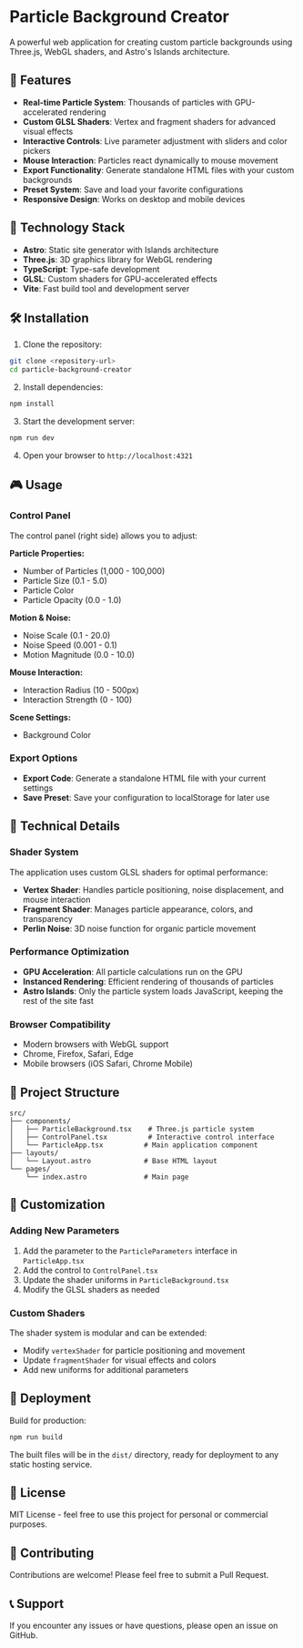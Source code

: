 # Particle Background Creator

A powerful web application for creating custom particle backgrounds using Three.js, WebGL shaders, and Astro's Islands architecture.

## 🎨 Features

- **Real-time Particle System**: Thousands of particles with GPU-accelerated rendering
- **Custom GLSL Shaders**: Vertex and fragment shaders for advanced visual effects
- **Interactive Controls**: Live parameter adjustment with sliders and color pickers
- **Mouse Interaction**: Particles react dynamically to mouse movement
- **Export Functionality**: Generate standalone HTML files with your custom backgrounds
- **Preset System**: Save and load your favorite configurations
- **Responsive Design**: Works on desktop and mobile devices

## 🚀 Technology Stack

- **Astro**: Static site generator with Islands architecture
- **Three.js**: 3D graphics library for WebGL rendering
- **TypeScript**: Type-safe development
- **GLSL**: Custom shaders for GPU-accelerated effects
- **Vite**: Fast build tool and development server

## 🛠️ Installation

1. Clone the repository:
```bash
git clone <repository-url>
cd particle-background-creator
```

2. Install dependencies:
```bash
npm install
```

3. Start the development server:
```bash
npm run dev
```

4. Open your browser to `http://localhost:4321`

## 🎮 Usage

### Control Panel

The control panel (right side) allows you to adjust:

**Particle Properties:**
- Number of Particles (1,000 - 100,000)
- Particle Size (0.1 - 5.0)
- Particle Color
- Particle Opacity (0.0 - 1.0)

**Motion & Noise:**
- Noise Scale (0.1 - 20.0)
- Noise Speed (0.001 - 0.1)
- Motion Magnitude (0.0 - 10.0)

**Mouse Interaction:**
- Interaction Radius (10 - 500px)
- Interaction Strength (0 - 100)

**Scene Settings:**
- Background Color

### Export Options

- **Export Code**: Generate a standalone HTML file with your current settings
- **Save Preset**: Save your configuration to localStorage for later use

## 🔧 Technical Details

### Shader System

The application uses custom GLSL shaders for optimal performance:

- **Vertex Shader**: Handles particle positioning, noise displacement, and mouse interaction
- **Fragment Shader**: Manages particle appearance, colors, and transparency
- **Perlin Noise**: 3D noise function for organic particle movement

### Performance Optimization

- **GPU Acceleration**: All particle calculations run on the GPU
- **Instanced Rendering**: Efficient rendering of thousands of particles
- **Astro Islands**: Only the particle system loads JavaScript, keeping the rest of the site fast

### Browser Compatibility

- Modern browsers with WebGL support
- Chrome, Firefox, Safari, Edge
- Mobile browsers (iOS Safari, Chrome Mobile)

## 📁 Project Structure

```
src/
├── components/
│   ├── ParticleBackground.tsx    # Three.js particle system
│   ├── ControlPanel.tsx          # Interactive control interface
│   └── ParticleApp.tsx          # Main application component
├── layouts/
│   └── Layout.astro             # Base HTML layout
└── pages/
    └── index.astro              # Main page
```

## 🎨 Customization

### Adding New Parameters

1. Add the parameter to the `ParticleParameters` interface in `ParticleApp.tsx`
2. Add the control to `ControlPanel.tsx`
3. Update the shader uniforms in `ParticleBackground.tsx`
4. Modify the GLSL shaders as needed

### Custom Shaders

The shader system is modular and can be extended:

- Modify `vertexShader` for particle positioning and movement
- Update `fragmentShader` for visual effects and colors
- Add new uniforms for additional parameters

## 🚀 Deployment

Build for production:
```bash
npm run build
```

The built files will be in the `dist/` directory, ready for deployment to any static hosting service.

## 📄 License

MIT License - feel free to use this project for personal or commercial purposes.

## 🤝 Contributing

Contributions are welcome! Please feel free to submit a Pull Request.

## 📞 Support

If you encounter any issues or have questions, please open an issue on GitHub.